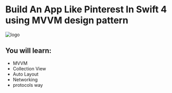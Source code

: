 # Build An App Like Pinterest In Swift 4 using MVVM design pattern

![logo](https://camo.githubusercontent.com/bb8b8bdf224a12fa9b41fa30edb30b2bede5098f/68747470733a2f2f692e696d6775722e636f6d2f384b55624565722e676966)


## You will learn:

- MVVM
- Collection View
- Auto Layout
- Networking
- protocols way 

